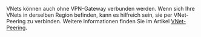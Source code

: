 VNets können auch ohne VPN-Gateway verbunden werden. Wenn sich Ihre VNets in derselben Region befinden, kann es hilfreich sein, sie per VNet-Peering zu verbinden. Weitere Informationen finden Sie im Artikel [VNet-Peering](../articles/virtual-network/virtual-network-peering-overview.md).

<!---HONumber=AcomDC_1005_2016-->